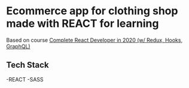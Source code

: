 # Ecommerce app for clothing shop made with REACT for learning

Based on course [Complete React Developer in 2020 (w/ Redux, Hooks, GraphQL)](https://www.udemy.com/course/complete-react-developer-zero-to-mastery/)

## Tech Stack

-REACT
-SASS
